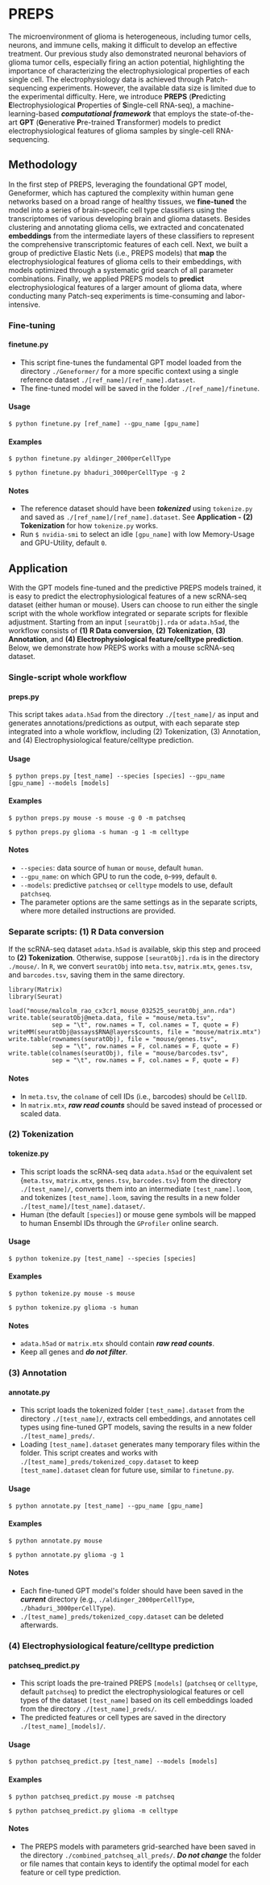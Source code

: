 # PREPS
The microenvironment of glioma is heterogeneous, including tumor cells, neurons, and immune cells, making it difficult to develop an effective treatment. Our previous study also demonstrated neuronal behaviors of glioma tumor cells, especially firing an action potential, highlighting the importance of characterizing the electrophysiological properties of each single cell. The electrophysiology data is achieved through Patch-sequencing experiments. However, the available data size is limited due to the experimental difficulty. Here, we introduce **PREPS** (**Pr**edicting **E**lectrophysiological **P**roperties of **S**ingle-cell RNA-seq), a machine-learning-based ***computational framework*** that employs the state-of-the-art **GPT** (**G**enerative **P**re-trained **T**ransformer) models to predict electrophysiological features of glioma samples by single-cell RNA-sequencing. 
  
## Methodology
In the first step of PREPS, leveraging the foundational GPT model, Geneformer, which has captured the complexity within human gene networks based on a broad range of healthy tissues, we **fine-tuned** the model into a series of brain-specific cell type classifiers using the transcriptomes of various developing brain and glioma datasets. Besides clustering and annotating glioma cells, we extracted and concatenated **embeddings** from the intermediate layers of these classifiers to represent the comprehensive transcriptomic features of each cell. Next, we built a group of predictive Elastic Nets (i.e., PREPS models) that **map** the electrophysiological features of glioma cells to their embeddings, with models optimized through a systematic grid search of all parameter combinations. Finally, we applied PREPS models to **predict** electrophysiological features of a larger amount of glioma data, where conducting many Patch-seq experiments is time-consuming and labor-intensive. 

### Fine-tuning
#### finetune.py
- This script fine-tunes the fundamental GPT model loaded from the directory `./Geneformer/` for a more specific context using a single reference dataset `./[ref_name]/[ref_name].dataset`.
- The fine-tuned model will be saved in the folder `./[ref_name]/finetune`.

#### Usage
`$ python finetune.py [ref_name] --gpu_name [gpu_name]`

#### Examples
`$ python finetune.py aldinger_2000perCellType`
  
`$ python finetune.py bhaduri_3000perCellType -g 2`

#### Notes
- The reference dataset should have been ***tokenized*** using `tokenize.py` and saved as `./[ref_name]/[ref_name].dataset`. See **Application - (2) Tokenization** for how `tokenize.py` works.
- Run `$ nvidia-smi` to select an idle `[gpu_name]` with low Memory-Usage and GPU-Utility, default `0`.
  
## Application
With the GPT models fine-tuned and the predictive PREPS models trained, it is easy to predict the electrophysiological features of a new scRNA-seq dataset (either human or mouse). Users can choose to run either the single script with the whole workflow integrated or separate scripts for flexible adjustment. Starting from an input `[seuratObj].rda` or `adata.h5ad`, the workflow consists of **(1) R Data conversion**, **(2) Tokenization**, **(3) Annotation**, and **(4) Electrophysiological feature/celltype prediction**. Below, we demonstrate how PREPS works with a mouse scRNA-seq dataset.

### Single-script whole workflow
#### preps.py
This script takes `adata.h5ad` from the directory `./[test_name]/` as input and generates annotations/predictions as output, with each separate step integrated into a whole workflow, including (2) Tokenization, (3) Annotation, and (4) Electrophysiological feature/celltype prediction.

#### Usage
`$ python preps.py [test_name] --species [species] --gpu_name [gpu_name] --models [models]`

#### Examples
`$ python preps.py mouse -s mouse -g 0 -m patchseq`
  
`$ python preps.py glioma -s human -g 1 -m celltype`

#### Notes
- `--species`: data source of `human` or `mouse`, default `human`.
- `--gpu_name`: on which GPU to run the code, `0`-`999`, default `0`.
- `--models`: predictive `patchseq` or `celltype` models to use, default `patchseq`.
- The parameter options are the same settings as in the separate scripts, where more detailed instructions are provided.
  
### Separate scripts: (1) R Data conversion
If the scRNA-seq dataset `adata.h5ad` is available, skip this step and proceed to **(2) Tokenization**. Otherwise, suppose `[seuratObj].rda` is in the directory `./mouse/`. In `R`, we convert `seuratObj` into `meta.tsv`, `matrix.mtx`, `genes.tsv`, and `barcodes.tsv`, saving them in the same directory.
```
library(Matrix)
library(Seurat)

load("mouse/malcolm_rao_cx3cr1_mouse_032525_seuratObj_ann.rda")
write.table(seuratObj@meta.data, file = "mouse/meta.tsv", 
            sep = "\t", row.names = T, col.names = T, quote = F)
writeMM(seuratObj@assays$RNA@layers$counts, file = "mouse/matrix.mtx")
write.table(rownames(seuratObj), file = "mouse/genes.tsv", 
            sep = "\t", row.names = F, col.names = F, quote = F)
write.table(colnames(seuratObj), file = "mouse/barcodes.tsv", 
            sep = "\t", row.names = F, col.names = F, quote = F)
```
#### Notes
- In `meta.tsv`, the `colname` of cell IDs (i.e., barcodes) should be `CellID`.
- In `matrix.mtx`, ***raw read counts*** should be saved instead of processed or scaled data.

### (2) Tokenization
#### tokenize.py
- This script loads the scRNA-seq data `adata.h5ad` or the equivalent set {`meta.tsv`, `matrix.mtx`, `genes.tsv`, `barcodes.tsv`} from the directory `./[test_name]/`, converts them into an intermediate `[test_name].loom`, and tokenizes `[test_name].loom`, saving the results in a new folder `./[test_name]/[test_name].dataset/`.
- Human (the default `[species]`) or mouse gene symbols will be mapped to human Ensembl IDs through the `GProfiler` online search.
  
#### Usage
`$ python tokenize.py [test_name] --species [species]`
  
#### Examples
`$ python tokenize.py mouse -s mouse`
  
`$ python tokenize.py glioma -s human`
  
#### Notes
- `adata.h5ad` or `matrix.mtx` should contain ***raw read counts***.
- Keep all genes and ***do not filter***.

### (3) Annotation
#### annotate.py
- This script loads the tokenized folder `[test_name].dataset` from the directory `./[test_name]/`, extracts cell embeddings, and annotates cell types using fine-tuned GPT models, saving the results in a new folder `./[test_name]_preds/`.
- Loading `[test_name].dataset` generates many temporary files within the folder. This script creates and works with `./[test_name]_preds/tokenized_copy.dataset` to keep `[test_name].dataset` clean for future use, similar to `finetune.py`.

#### Usage
`$ python annotate.py [test_name] --gpu_name [gpu_name]`

#### Examples
`$ python annotate.py mouse`
  
`$ python annotate.py glioma -g 1`

#### Notes
- Each fine-tuned GPT model's folder should have been saved in the ***current*** directory (e.g., `./aldinger_2000perCellType`, `./bhaduri_3000perCellType`).
- `./[test_name]_preds/tokenized_copy.dataset` can be deleted afterwards.

### (4) Electrophysiological feature/celltype prediction
#### patchseq_predict.py
- This script loads the pre-trained PREPS `[models]` (`patchseq` or `celltype`, default `patchseq`) to predict the electrophysiological features or cell types of the dataset `[test_name]` based on its cell embeddings loaded from the directory `./[test_name]_preds/`.
- The predicted features or cell types are saved in the directory `./[test_name]_[models]/`.

#### Usage
`$ python patchseq_predict.py [test_name] --models [models]`

#### Examples
`$ python patchseq_predict.py mouse -m patchseq`
  
`$ python patchseq_predict.py glioma -m celltype`

#### Notes
- The PREPS models with parameters grid-searched have been saved in the directory `./combined_patchseq_all_preds/`. ***Do not change*** the folder or file names that contain keys to identify the optimal model for each feature or cell type prediction.
